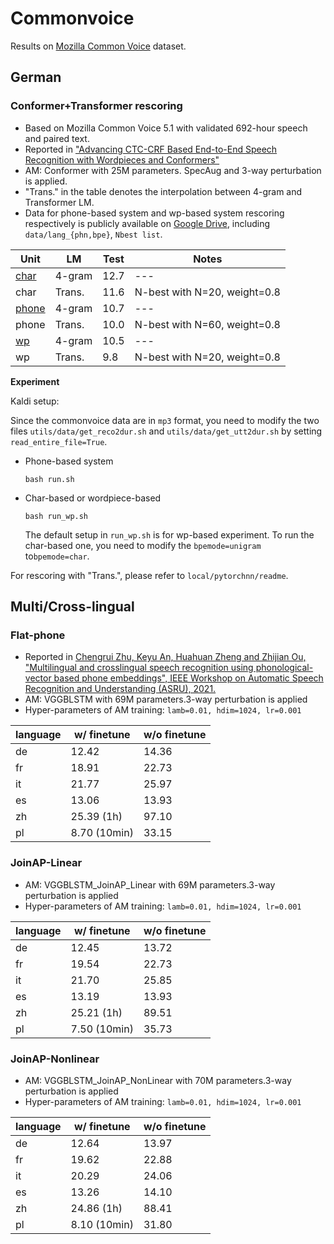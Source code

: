 # Commonvoice

Results on [Mozilla Common Voice](https://commonvoice.mozilla.org/zh-CN) dataset.

## German

### Conformer+Transformer rescoring

* Based on Mozilla Common Voice 5.1 with validated 692-hour speech and paired text.
* Reported in ["Advancing CTC-CRF Based End-to-End Speech Recognition with Wordpieces and Conformers"](https://arxiv.org/abs/2107.03007)
* AM: Conformer with 25M parameters. SpecAug and 3-way perturbation is applied.
* "Trans." in the table denotes the interpolation between 4-gram and Transformer LM.
* Data for phone-based system and wp-based system rescoring respectively is publicly available on [Google Drive](https://drive.google.com/file/d/1u4C25P21ZdhytgiZbBSsO-4XSg49QIeO/view?usp=sharing), including `data/lang_{phn,bpe}`, `Nbest list`. 

| Unit                     | LM     | Test | Notes                        |
| ------------------------ | ------ | ---- | ---------------------------- |
| [char](exp/cv_de_char/)  | 4-gram | 12.7 | ---                          |
| char                     | Trans. | 11.6 | N-best with N=20, weight=0.8 |
| [phone](exp/cv_de_phone) | 4-gram | 10.7 | ---                          |
| phone                    | Trans. | 10.0 | N-best with N=60, weight=0.8 |
| [wp](exp/cv_de_wp)       | 4-gram | 10.5 | ---                          |
| wp                       | Trans. | 9.8  | N-best with N=20, weight=0.8 |

**Experiment**

Kaldi setup:

Since the commonvoice data are in `mp3` format, you need to modify the two files `utils/data/get_reco2dur.sh` and `utils/data/get_utt2dur.sh` by setting `read_entire_file=True`.

* Phone-based system

  ```shell
  bash run.sh
  ```

* Char-based or wordpiece-based

  ```shell
  bash run_wp.sh
  ```

  The default setup in `run_wp.sh` is for wp-based experiment. To run the char-based one, you need to modify the `bpemode=unigram` to`bpemode=char`.

For rescoring with "Trans.", please refer to `local/pytorchnn/readme`.

## Multi/Cross-lingual

### Flat-phone

* Reported in [Chengrui Zhu, Keyu An, Huahuan Zheng and Zhijian Ou, "Multilingual and crosslingual speech recognition using phonological-vector based phone embeddings", IEEE Workshop on Automatic Speech Recognition and Understanding (ASRU), 2021.](http://oa.ee.tsinghua.edu.cn/~ouzhijian/pdf/ASRU21_JoinAP.pdf)
* AM: VGGBLSTM with 69M parameters.3-way perturbation is applied
* Hyper-parameters of AM training: `lamb=0.01, hdim=1024, lr=0.001`

|language|w/ finetune|w/o finetune|
|---|---|---|
|de|12.42|14.36|
|fr|18.91|22.73|
|it|21.77|25.97|
|es|13.06|13.93|
|zh|25.39 (1h)|97.10|
|pl|8.70 (10min)|33.15|

### JoinAP-Linear

* AM: VGGBLSTM_JoinAP_Linear with 69M parameters.3-way perturbation is applied
* Hyper-parameters of AM training: `lamb=0.01, hdim=1024, lr=0.001`

|language|w/ finetune|w/o finetune| 
|---|---|---|
|de|12.45|13.72|
|fr|19.54|22.73|
|it|21.70|25.85|
|es|13.19|13.93|
|zh|25.21 (1h)| 89.51 |
|pl|7.50 (10min)| 35.73 |

### JoinAP-Nonlinear

* AM: VGGBLSTM_JoinAP_NonLinear with 70M parameters.3-way perturbation is applied
* Hyper-parameters of AM training: `lamb=0.01, hdim=1024, lr=0.001`

|language|w/ finetune|w/o finetune| 
|---|---|---|
|de|12.64|13.97|
|fr|19.62|22.88|
|it|20.29|24.06|
|es|13.26|14.10|
|zh|24.86 (1h)| 88.41 |
|pl|8.10 (10min)| 31.80 |

